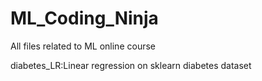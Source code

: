 # ML_Coding_Ninja
All files related to ML online course

diabetes_LR:Linear regression on sklearn diabetes dataset
